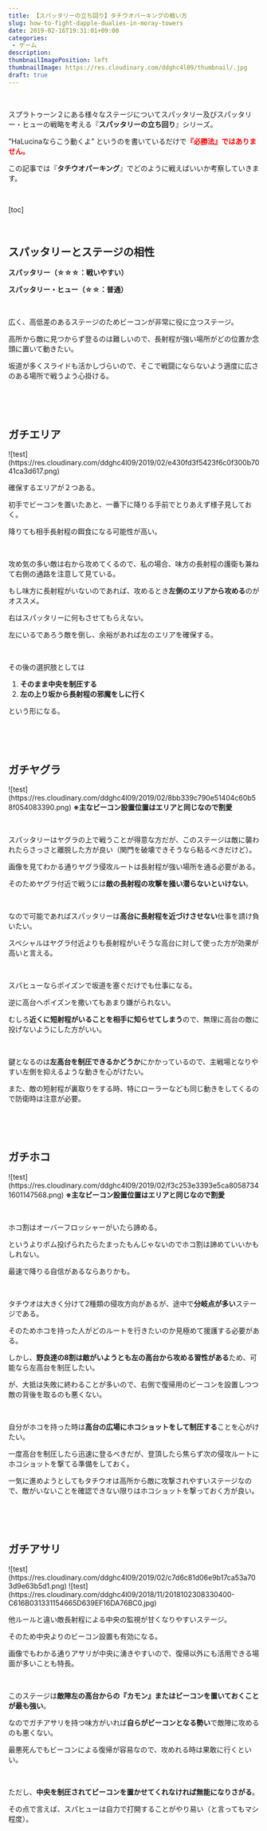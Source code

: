 ```yaml
---
title: 【スパッタリーの立ち回り】タチウオパーキングの戦い方
slug: how-to-fight-dapple-dualies-in-moray-towers
date: 2019-02-16T19:31:01+09:00
categories: 
 - ゲーム
description: 
thumbnailImagePosition: left
thumbnailImage: https://res.cloudinary.com/ddghc4l09/thumbnail/.jpg
draft: true
---
```


<!--more-->

&nbsp;

スプラトゥーン２にある様々なステージについてスパッタリー及びスパッタリー・ヒューの戦略を考える『<strong>スパッタリーの立ち回り</strong>』シリーズ。

”HaLucinaならこう動くよ” というのを書いているだけで<span style="color: #ff0000;"><strong>『必勝法』ではありません。</strong></span>

この記事では『<strong>タチウオパーキング</strong>』でどのように戦えばいいか考察していきます。

&nbsp;

[toc]

&nbsp;
<h2>スパッタリーとステージの相性</h2>
<strong>スパッタリー（☆☆☆：戦いやすい）</strong>

<strong>スパッタリー・ヒュー（☆☆：普通）</strong>

&nbsp;

広く、高低差のあるステージのためビーコンが非常に役に立つステージ。

高所から敵に見つからず登るのは難しいので、長射程が強い場所がどの位置か念頭に置いて動きたい。

坂道が多くスライドも活かしづらいので、そこで戦闘にならないよう適度に広さのある場所で戦うよう心掛ける。

&nbsp;

&nbsp;
<h2>ガチエリア</h2>
![test](https://res.cloudinary.com/ddghc4l09/2019/02/e430fd3f5423f6c0f300b7041ca3d617.png)
&nbsp;

確保するエリアが２つある。

初手でビーコンを置いたあと、一番下に降りる手前でとりあえず様子見しておく。

降りても相手長射程の餌食になる可能性が高い。

&nbsp;

攻め気の多い敵は右から攻めてくるので、私の場合、味方の長射程の護衛も兼ねて右側の通路を注意して見ている。

もし味方に長射程がいないのであれば、攻めるとき<strong>左側のエリアから攻める</strong>のがオススメ。

右はスパッタリーに何もさせてもらえない。

左にいるであろう敵を倒し、余裕があれば左のエリアを確保する。

&nbsp;

その後の選択肢としては
<ol>
 	<li><strong>そのまま中央を制圧する</strong></li>
 	<li><strong>左の上り坂から長射程の邪魔をしに行く</strong></li>
</ol>
という形になる。

&nbsp;

&nbsp;
<h2>ガチヤグラ</h2>
![test](https://res.cloudinary.com/ddghc4l09/2019/02/8bb339c790e51404c60b58f054083390.png)
<strong>※主なビーコン設置位置はエリアと同じなので割愛</strong>

&nbsp;

スパッタリーはヤグラの上で戦うことが得意な方だが、このステージは敵に襲われたらさっさと離脱した方が良い（関門を破壊できそうなら粘るべきだけど）。

画像を見てわかる通りヤグラ侵攻ルートは長射程が強い場所を通る必要がある。

そのためヤグラ付近で戦うには<strong>敵の長射程の攻撃を掻い潜らないといけない</strong>。

&nbsp;

なので可能であればスパッタリーは<strong>高台に長射程を近づけさせない</strong>仕事を請け負いたい。

スペシャルはヤグラ付近よりも長射程がいそうな高台に対して使った方が効果が高いと言える。

&nbsp;

スパヒューならポイズンで坂道を塞ぐだけでも仕事になる。

逆に高台へポイズンを撒いてもあまり嫌がられない。

むしろ<strong>近くに短射程がいることを相手に知らせてしまう</strong>ので、無理に高台の敵に投げないようにした方がいい。

&nbsp;

鍵となるのは<strong>左高台を制圧できるかどうか</strong>にかかっているので、主戦場となりやすい左側を抑えるような動きを心がけたい。

また、敵の短射程が裏取りをする時、特にローラーなども同じ動きをしてくるので防衛時は注意が必要。

&nbsp;

&nbsp;
<h2>ガチホコ</h2>
![test](https://res.cloudinary.com/ddghc4l09/2019/02/f3c253e3393e5ca80587341601147568.png)
<strong>※主なビーコン設置位置はエリアと同じなので割愛</strong>

&nbsp;

ホコ割はオーバーフロッシャーがいたら諦める。

というよりボム投げられたらたまったもんじゃないのでホコ割は諦めていいかもしれない。

最速で降りる自信があるならありかも。

&nbsp;

タチウオは大きく分けて2種類の侵攻方向があるが、途中で<strong>分岐点が多い</strong>ステージである。

そのためホコを持った人がどのルートを行きたいのか見極めて援護する必要がある。

しかし、<strong>野良達の8割は敵がいようとも左の高台から攻める習性がある</strong>ため、可能なら左高台を制圧したい。

が、大抵は失敗に終わることが多いので、右側で復帰用のビーコンを設置しつつ敵の背後を取るのも悪くない。

&nbsp;

自分がホコを持った時は<strong>高台の広場にホコショットをして制圧する</strong>ことを心がけたい。

一度高台を制圧したら迅速に登るべきだが、登頂したら焦らず次の侵攻ルートにホコショットを撃てる準備をしておく。

一気に進めようとしてもタチウオは高所から敵に攻撃されやすいステージなので、敵がいないことを確認できない限りはホコショットを撃っておく方が良い。

&nbsp;

&nbsp;
<h2>ガチアサリ</h2>
![test](https://res.cloudinary.com/ddghc4l09/2019/02/c7d6c81d06e9b17ca53a703d9e63b5d1.png)
![test](https://res.cloudinary.com/ddghc4l09/2018/11/2018102308330400-C616B031331154665D639EF16DA76BC0.jpg)
&nbsp;

他ルールと違い敵長射程による中央の監視が甘くなりやすいステージ。

そのため中央よりのビーコン設置も有効になる。

画像でもわかる通りアサリが中央に湧きやすいので、復帰以外にも活用できる場面が多いことも特長。

&nbsp;

このステージは<strong>敵陣左の高台からの『カモン』またはビーコンを置いておくことが最も強い</strong>。

なのでガチアサリを持つ味方がいれば<strong>自らがビーコンとなる勢い</strong>で敵陣に攻めるのも悪くない。

最悪死んでもビーコンによる復帰が容易なので、攻めれる時は果敢に行くといい。

&nbsp;

ただし、<strong>中央を制圧されてビーコンを置かせてくれなければ無能になりさがる</strong>。

その点で言えば、スパヒューは自力で打開することがやり易い（と言ってもマシ程度）。
